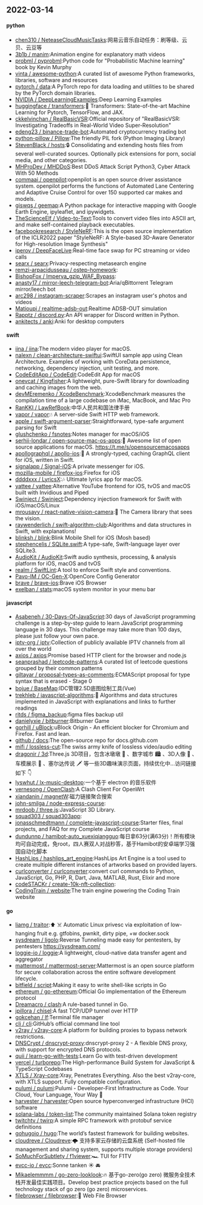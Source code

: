 ## 2022-03-14

#### python
* [chen310 / NeteaseCloudMusicTasks](https://github.com/chen310/NeteaseCloudMusicTasks):网易云音乐自动任务：刷等级、云贝、云豆等
* [3b1b / manim](https://github.com/3b1b/manim):Animation engine for explanatory math videos
* [probml / pyprobml](https://github.com/probml/pyprobml):Python code for "Probabilistic Machine learning" book by Kevin Murphy
* [vinta / awesome-python](https://github.com/vinta/awesome-python):A curated list of awesome Python frameworks, libraries, software and resources
* [pytorch / data](https://github.com/pytorch/data):A PyTorch repo for data loading and utilities to be shared by the PyTorch domain libraries.
* [NVIDIA / DeepLearningExamples](https://github.com/NVIDIA/DeepLearningExamples):Deep Learning Examples
* [huggingface / transformers](https://github.com/huggingface/transformers):🤗 Transformers: State-of-the-art Machine Learning for Pytorch, TensorFlow, and JAX.
* [ckkelvinchan / RealBasicVSR](https://github.com/ckkelvinchan/RealBasicVSR):Official repository of "RealBasicVSR: Investigating Tradeoffs in Real-World Video Super-Resolution"
* [edeng23 / binance-trade-bot](https://github.com/edeng23/binance-trade-bot):Automated cryptocurrency trading bot
* [python-pillow / Pillow](https://github.com/python-pillow/Pillow):The friendly PIL fork (Python Imaging Library)
* [StevenBlack / hosts](https://github.com/StevenBlack/hosts):🔒 Consolidating and extending hosts files from several well-curated sources. Optionally pick extensions for porn, social media, and other categories.
* [MHProDev / MHDDoS](https://github.com/MHProDev/MHDDoS):Best DDoS Attack Script Python3, Cyber Attack With 50 Methods
* [commaai / openpilot](https://github.com/commaai/openpilot):openpilot is an open source driver assistance system. openpilot performs the functions of Automated Lane Centering and Adaptive Cruise Control for over 150 supported car makes and models.
* [giswqs / geemap](https://github.com/giswqs/geemap):A Python package for interactive mapping with Google Earth Engine, ipyleaflet, and ipywidgets.
* [TheScienceElf / Video-to-Text](https://github.com/TheScienceElf/Video-to-Text):Tools to convert video files into ASCII art, and make self-contained playback executables.
* [facebookresearch / StyleNeRF](https://github.com/facebookresearch/StyleNeRF):This is the open source implementation of the ICLR2022 paper "StyleNeRF: A Style-based 3D-Aware Generator for High-resolution Image Synthesis"
* [iperov / DeepFaceLive](https://github.com/iperov/DeepFaceLive):Real-time face swap for PC streaming or video calls
* [searx / searx](https://github.com/searx/searx):Privacy-respecting metasearch engine
* [remzi-arpacidusseau / ostep-homework](https://github.com/remzi-arpacidusseau/ostep-homework):
* [BishopFox / Imperva_gzip_WAF_Bypass](https://github.com/BishopFox/Imperva_gzip_WAF_Bypass):
* [anasty17 / mirror-leech-telegram-bot](https://github.com/anasty17/mirror-leech-telegram-bot):Aria/qBittorrent Telegram mirror/leech bot
* [arc298 / instagram-scraper](https://github.com/arc298/instagram-scraper):Scrapes an instagram user's photos and videos
* [Matioupi / realtime-adsb-out](https://github.com/Matioupi/realtime-adsb-out):Realtime ADSB-OUT simulation
* [Rapptz / discord.py](https://github.com/Rapptz/discord.py):An API wrapper for Discord written in Python.
* [ankitects / anki](https://github.com/ankitects/anki):Anki for desktop computers

#### swift
* [iina / iina](https://github.com/iina/iina):The modern video player for macOS.
* [nalexn / clean-architecture-swiftui](https://github.com/nalexn/clean-architecture-swiftui):SwiftUI sample app using Clean Architecture. Examples of working with CoreData persistence, networking, dependency injection, unit testing, and more.
* [CodeEditApp / CodeEdit](https://github.com/CodeEditApp/CodeEdit):CodeEdit App for macOS
* [onevcat / Kingfisher](https://github.com/onevcat/Kingfisher):A lightweight, pure-Swift library for downloading and caching images from the web.
* [devMEremenko / XcodeBenchmark](https://github.com/devMEremenko/XcodeBenchmark):XcodeBenchmark measures the compilation time of a large codebase on iMac, MacBook, and Mac Pro
* [RanKKI / LawRefBook](https://github.com/RanKKI/LawRefBook):中华人民共和国法律手册
* [vapor / vapor](https://github.com/vapor/vapor):💧 A server-side Swift HTTP web framework.
* [apple / swift-argument-parser](https://github.com/apple/swift-argument-parser):Straightforward, type-safe argument parsing for Swift
* [glushchenko / fsnotes](https://github.com/glushchenko/fsnotes):Notes manager for macOS/iOS
* [serhii-londar / open-source-mac-os-apps](https://github.com/serhii-londar/open-source-mac-os-apps):🚀 Awesome list of open source applications for macOS. https://t.me/s/opensourcemacosapps
* [apollographql / apollo-ios](https://github.com/apollographql/apollo-ios):📱 A strongly-typed, caching GraphQL client for iOS, written in Swift.
* [signalapp / Signal-iOS](https://github.com/signalapp/Signal-iOS):A private messenger for iOS.
* [mozilla-mobile / firefox-ios](https://github.com/mozilla-mobile/firefox-ios):Firefox for iOS
* [ddddxxx / LyricsX](https://github.com/ddddxxx/LyricsX):🎶 Ultimate lyrics app for macOS.
* [yattee / yattee](https://github.com/yattee/yattee):Alternative YouTube frontend for iOS, tvOS and macOS built with Invidious and Piped
* [Swinject / Swinject](https://github.com/Swinject/Swinject):Dependency injection framework for Swift with iOS/macOS/Linux
* [mrousavy / react-native-vision-camera](https://github.com/mrousavy/react-native-vision-camera):📸 The Camera library that sees the vision.
* [raywenderlich / swift-algorithm-club](https://github.com/raywenderlich/swift-algorithm-club):Algorithms and data structures in Swift, with explanations!
* [blinksh / blink](https://github.com/blinksh/blink):Blink Mobile Shell for iOS (Mosh based)
* [stephencelis / SQLite.swift](https://github.com/stephencelis/SQLite.swift):A type-safe, Swift-language layer over SQLite3.
* [AudioKit / AudioKit](https://github.com/AudioKit/AudioKit):Swift audio synthesis, processing, & analysis platform for iOS, macOS and tvOS
* [realm / SwiftLint](https://github.com/realm/SwiftLint):A tool to enforce Swift style and conventions.
* [Pavo-IM / OC-Gen-X](https://github.com/Pavo-IM/OC-Gen-X):OpenCore Config Generator
* [brave / brave-ios](https://github.com/brave/brave-ios):Brave iOS Browser
* [exelban / stats](https://github.com/exelban/stats):macOS system monitor in your menu bar

#### javascript
* [Asabeneh / 30-Days-Of-JavaScript](https://github.com/Asabeneh/30-Days-Of-JavaScript):30 days of JavaScript programming challenge is a step-by-step guide to learn JavaScript programming language in 30 days. This challenge may take more than 100 days, please just follow your own pace.
* [iptv-org / iptv](https://github.com/iptv-org/iptv):Collection of publicly available IPTV channels from all over the world
* [axios / axios](https://github.com/axios/axios):Promise based HTTP client for the browser and node.js
* [seanprashad / leetcode-patterns](https://github.com/seanprashad/leetcode-patterns):A curated list of leetcode questions grouped by their common patterns
* [giltayar / proposal-types-as-comments](https://github.com/giltayar/proposal-types-as-comments):ECMAScript proposal for type syntax that is erased - Stage 0
* [bojue / BaseMap](https://github.com/bojue/BaseMap):IDC管理2.5D底图绘制工具(Vue)
* [trekhleb / javascript-algorithms](https://github.com/trekhleb/javascript-algorithms):📝 Algorithms and data structures implemented in JavaScript with explanations and links to further readings
* [ritds / figma_backup](https://github.com/ritds/figma_backup):figma files backup util
* [danielyxie / bitburner](https://github.com/danielyxie/bitburner):Bitburner Game
* [gorhill / uBlock](https://github.com/gorhill/uBlock):uBlock Origin - An efficient blocker for Chromium and Firefox. Fast and lean.
* [github / docs](https://github.com/github/docs):The open-source repo for docs.github.com
* [mifi / lossless-cut](https://github.com/mifi/lossless-cut):The swiss army knife of lossless video/audio editing
* [dragonir / 3d](https://github.com/dragonir/3d):Three.js 3D项目，包含冰墩墩 🐼 、数字城市 🏙 、3D人像 👤 、车模展示 🚗 、塞尔达传说 🗡 等一些3D趣味演示页面，持续优化中...访问链接如下 👇
* [lyswhut / lx-music-desktop](https://github.com/lyswhut/lx-music-desktop):一个基于 electron 的音乐软件
* [vernesong / OpenClash](https://github.com/vernesong/OpenClash):A Clash Client For OpenWrt
* [xiandanin / magnetW](https://github.com/xiandanin/magnetW):磁力链接聚合搜索
* [john-smilga / node-express-course](https://github.com/john-smilga/node-express-course):
* [mrdoob / three.js](https://github.com/mrdoob/three.js):JavaScript 3D Library.
* [squad303 / squad303app](https://github.com/squad303/squad303app):
* [jonasschmedtmann / complete-javascript-course](https://github.com/jonasschmedtmann/complete-javascript-course):Starter files, final projects, and FAQ for my Complete JavaScript course
* [dundunnp / hamibot-auto_xuexiqiangguo](https://github.com/dundunnp/hamibot-auto_xuexiqiangguo):每日拿63分(满63分)！所有模块均可自动完成，免root，四人赛双人对战秒答，基于Hamibot的安卓端学习强国自动化脚本
* [HashLips / hashlips_art_engine](https://github.com/HashLips/hashlips_art_engine):HashLips Art Engine is a tool used to create multiple different instances of artworks based on provided layers.
* [curlconverter / curlconverter](https://github.com/curlconverter/curlconverter):convert curl commands to Python, JavaScript, Go, PHP, R, Dart, Java, MATLAB, Rust, Elixir and more
* [codeSTACKr / create-10k-nft-collection](https://github.com/codeSTACKr/create-10k-nft-collection):
* [CodingTrain / website](https://github.com/CodingTrain/website):The train engine powering the Coding Train website

#### go
* [liamg / traitor](https://github.com/liamg/traitor):⬆️ ☠️ Automatic Linux privesc via exploitation of low-hanging fruit e.g. gtfobins, pwnkit, dirty pipe, +w docker.sock
* [sysdream / ligolo](https://github.com/sysdream/ligolo):Reverse Tunneling made easy for pentesters, by pentesters https://sysdream.com/
* [loggie-io / loggie](https://github.com/loggie-io/loggie):A lightweight, cloud-native data transfer agent and aggregator
* [mattermost / mattermost-server](https://github.com/mattermost/mattermost-server):Mattermost is an open source platform for secure collaboration across the entire software development lifecycle.
* [bitfield / script](https://github.com/bitfield/script):Making it easy to write shell-like scripts in Go
* [ethereum / go-ethereum](https://github.com/ethereum/go-ethereum):Official Go implementation of the Ethereum protocol
* [Dreamacro / clash](https://github.com/Dreamacro/clash):A rule-based tunnel in Go.
* [jpillora / chisel](https://github.com/jpillora/chisel):A fast TCP/UDP tunnel over HTTP
* [gokcehan / lf](https://github.com/gokcehan/lf):Terminal file manager
* [cli / cli](https://github.com/cli/cli):GitHub’s official command line tool
* [v2ray / v2ray-core](https://github.com/v2ray/v2ray-core):A platform for building proxies to bypass network restrictions.
* [DNSCrypt / dnscrypt-proxy](https://github.com/DNSCrypt/dnscrypt-proxy):dnscrypt-proxy 2 - A flexible DNS proxy, with support for encrypted DNS protocols.
* [quii / learn-go-with-tests](https://github.com/quii/learn-go-with-tests):Learn Go with test-driven development
* [vercel / turborepo](https://github.com/vercel/turborepo):The High-performance Build System for JavaScript & TypeScript Codebases
* [XTLS / Xray-core](https://github.com/XTLS/Xray-core):Xray, Penetrates Everything. Also the best v2ray-core, with XTLS support. Fully compatible configuration.
* [pulumi / pulumi](https://github.com/pulumi/pulumi):Pulumi - Developer-First Infrastructure as Code. Your Cloud, Your Language, Your Way 🚀
* [harvester / harvester](https://github.com/harvester/harvester):Open source hyperconverged infrastructure (HCI) software
* [solana-labs / token-list](https://github.com/solana-labs/token-list):The community maintained Solana token registry
* [twitchtv / twirp](https://github.com/twitchtv/twirp):A simple RPC framework with protobuf service definitions
* [gohugoio / hugo](https://github.com/gohugoio/hugo):The world’s fastest framework for building websites.
* [cloudreve / Cloudreve](https://github.com/cloudreve/Cloudreve):🌩 支持多家云存储的云盘系统 (Self-hosted file management and sharing system, supports multiple storage providers)
* [SoMuchForSubtlety / f1viewer](https://github.com/SoMuchForSubtlety/f1viewer):🏎️ TUI for F1TV
* [evcc-io / evcc](https://github.com/evcc-io/evcc):Sonne tanken ☀️ 🚘
* [Mikaelemmmm / go-zero-looklook](https://github.com/Mikaelemmmm/go-zero-looklook):🔥 基于go-zero(go zero) 微服务全技术栈开发最佳实践项目。Develop best practice projects based on the full technology stack of go zero (go zero) microservices.
* [filebrowser / filebrowser](https://github.com/filebrowser/filebrowser):📂 Web File Browser
